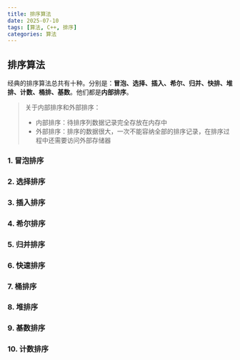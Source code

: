 ```yaml
---
title: 排序算法
date: 2025-07-10
tags: [算法, C++, 排序]
categories: 算法
---
```


## 排序算法

经典的排序算法总共有十种。分别是：**冒泡、选择、插入、希尔、归并、快排、堆排、计数、桶排、基数**。他们都是**内部排序**。

> 关于内部排序和外部排序：
>
> - 内部排序：待排序列数据记录完全存放在内存中
> - 外部排序：排序的数据很大，一次不能容纳全部的排序记录，在排序过程中还需要访问外部存储器

### 1. 冒泡排序

### 2. 选择排序

### 3. 插入排序

### 4. 希尔排序

### 5. 归并排序

### 6. 快速排序



### 7. 桶排序

### 8. 堆排序

### 9. 基数排序

### 10. 计数排序

